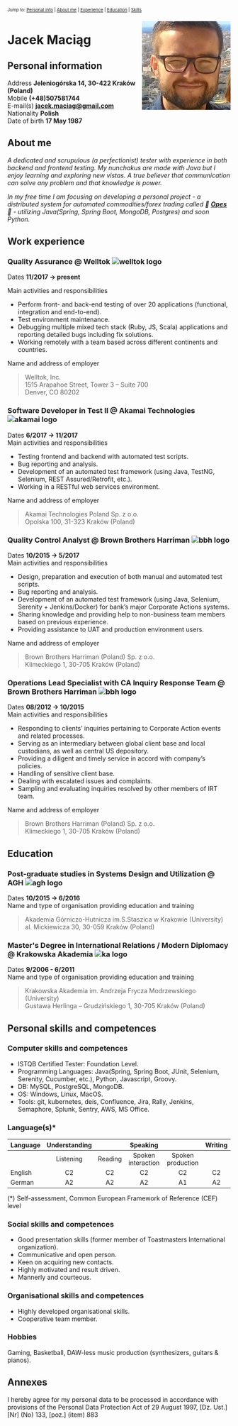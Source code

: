 <sub><sup>Jump to: [Personal info](#personal-information) | [About me](#about-me) | [Experience](#work-experience) | [Education](#education) | [Skills](#personal-skills-and-competences)</sup></sub>
<div style="text-align: right"><img src="https://github.com/JDelorean/resume/blob/master/resources/me.jpg" alt="It's me!" align="right" unselectable="on"/></div>

# Jacek Maciąg 

## Personal information
Address **Jeleniogórska 14, 30-422 Kraków (Poland)**  
Mobile **(+48)507581744**  
E-mail(s) **<a href="jacek.maciag@gmail.com">jacek.maciag@gmail.com</a>**  
Nationality **Polish**   
Date of birth **17 May 1987**  

## About me

*A dedicated and scrupulous (a perfectionist) tester with experience in both backend and frontend testing. 
My nunchakus are made with Java but I enjoy learning and exploring new vistas. 
A true believer that communication can solve any problem and that knowledge is power.*

*In my free time I am focusing on developing a personal project - 
a distributed system for automated commodities/forex trading called :construction: [**Opes**](https://github.com/search?q=Jdelorean%2Fopes&type=Repositories)
:construction_worker: - utilizing Java(Spring, Spring Boot, MongoDB, Postgres) and soon Python.*

## Work experience

### Quality Assurance @ Welltok <img src="https://pbs.twimg.com/profile_images/378800000856657135/zKJDlC8p_400x400.jpeg" alt="welltok logo" height="30" align="top"/>
Dates **11/2017 → present**  

Main activities and responsibilities  
* Perform front- and back-end testing of over 20 applications (functional, integration and end-to-end).  
* Test environment maintenance.  
* Debugging multiple mixed tech stack (Ruby, JS, Scala) applications and reporting detailed bugs including fix solutions.
* Working remotely with a team based across different continents and countries.

Name and address of employer
>Welltok, Inc.  
>1515 Arapahoe Street, Tower 3 – Suite 700  
>Denver, CO 80202

### Software Developer in Test II @ Akamai Technologies <img src="https://www.akamai.com/us/en/multimedia/documents/media-resources/akamai-logo.jpg" alt="akamai logo" height="30" align="top"/>
Dates **6/2017 → 11/2017**  
Main activities and responsibilities
* Testing frontend and backend with automated test scripts.
* Bug reporting and analysis.
* Development of an automated test framework (using Java, TestNG, Selenium, REST Assured/Retrofit, etc.).
* Working in a RESTful web services environment.

Name and address of employer
>Akamai Technologies Poland Sp. z o.o.  
>Opolska 100, 31-323 Kraków (Poland)

### Quality Control Analyst @ Brown Brothers Harriman <img src="https://media.glassdoor.com/sqll/3668/brown-brothers-harriman-squarelogo-1520260667076.png" alt="bbh logo" height="30" align="top"/>
Dates **10/2015 → 5/2017**  
Main activities and responsibilities
* Design, preparation and execution of both manual and automated test scripts.
* Bug reporting and analysis.
* Development of an automated test framework (using Java, Selenium, Serenity + Jenkins/Docker) for bank’s major Corporate Actions systems.
* Sharing knowledge and providing help to non-business team members based on previous experience.
* Providing assistance to UAT and production environment users.

Name and address of employer
>Brown Brothers Harriman (Poland) Sp. z o.o.  
>Klimeckiego 1, 30-705 Kraków (Poland)

### Operations Lead Specialist with CA Inquiry Response Team @ Brown Brothers Harriman <img src="https://media.glassdoor.com/sqll/3668/brown-brothers-harriman-squarelogo-1520260667076.png" alt="bbh logo" height="30" align="top"/>
Dates **08/2012 → 10/2015**  
Main activities and responsibilities
* Responding to clients’ inquiries pertaining to Corporate Action events and related processes.
* Serving as an intermediary between global client base and local custodians, as well as central US depository.
* Providing a diligent and timely service in accord with company’s policies.
* Handling of sensitive client base.
* Dealing with escalated issues and complaints.
* Sampling and evaluating inquiries resolved by other members of IRT team.

Name and address of employer
>Brown Brothers Harriman (Poland) Sp. z o.o.  
>Klimeckiego 1, 30-705 Kraków (Poland)

## Education

### Post-graduate studies in Systems Design and Utilization @ AGH <img src="http://wyprawabari.agh.edu.pl/graph/logo_agh.jpg" alt="agh logo" height="30" align="top"/>
Dates **10/2015 → 6/2016**  
Name and type of organisation providing education and training
>Akademia Górniczo-Hutnicza im.S.Staszica w Krakowie (University)  
>al. Mickiewicza 30, 30-059 Kraków (Poland)

### Master's Degree in International Relations / Modern Diplomacy @ Krakowska Akademia <img src="http://media.krakow.travel/photos/21560/xl.jpg" alt="ka logo" height="30" align="top"/>
Dates **9/2006 - 6/2011**   
Name and type of organisation providing education and training
>Krakowska Akademia im. Andrzeja Frycza Modrzewskiego (University)  
>Gustawa Herlinga – Grudzińskiego 1, 30-705 Kraków (Poland)

## Personal skills and competences

### Computer skills and competences
* ISTQB Certified Tester: Foundation Level.
* Programming Languages: 
<span title="">Java(Spring, Spring Boot, JUnit, Selenium, Serenity, Cucumber, etc.)</span>, Python, Javascript, Groovy.
* DB: MySQL, PostgreSQL, MongoDB.
* OS: Windows, Linux, MacOS.
* Tools: git, kubernetes, deis, Confluence, Jira, Rally, Jenkins, Semaphore, Splunk, Sentry, AWS, MS Office.

### Language(s)*
|Language|Understanding|    |Speaking         |                 |Writing|
|--------|:-------:|:-----:|:----------------:|:---------------:|:-----:|
|        |Listening|Reading|Spoken interaction|Spoken production|       |
|English |C2       |C2     |C2                |C2               |C2     |
|German  |A2       |A2     |A2                |A1               |A2     |

(*) Self-assessment, Common European Framework of Reference (CEF) level 

### Social skills and competences
* Good presentation skills (former member of Toastmasters International organization).
* Communicative and open person. 
* Keen on acquiring new contacts.
* Highly motivated and result driven.
* Mannerly and courteous.

### Organisational skills and competences
* Highly developed organisational skills.
* Cooperative team member.

### Hobbies
Gaming, Basketball, DAW-less music production (synthesizers, guitars & pianos).

## Annexes
I hereby agree for my personal data to be processed in accordance with provisions of the Personal Data Protection Act of 29 August 1997, [Dz. Ust.] [Nr] (No) 133, [poz.] (item) 883